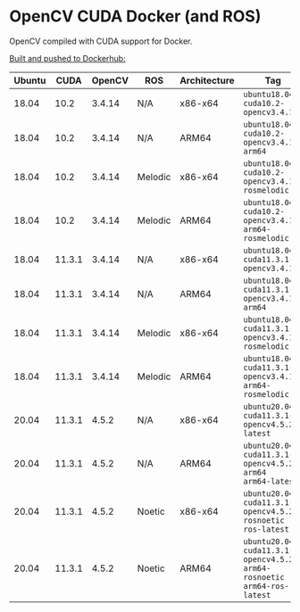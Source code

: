 # OpenCV CUDA Docker (and ROS)

OpenCV compiled with CUDA support for Docker.

[Built and pushed to Dockerhub:](https://hub.docker.com/r/thecanadianroot/opencv-cuda)

|Ubuntu|CUDA|OpenCV|ROS|Architecture|Tag|
|---|---|---|---|---|---|
|18.04|10.2|3.4.14|N/A|x86-x64|`ubuntu18.04-cuda10.2-opencv3.4.14`|
|18.04|10.2|3.4.14|N/A|ARM64|`ubuntu18.04-cuda10.2-opencv3.4.14-arm64`|
|18.04|10.2|3.4.14|Melodic|x86-x64|`ubuntu18.04-cuda10.2-opencv3.4.14-rosmelodic`|
|18.04|10.2|3.4.14|Melodic|ARM64|`ubuntu18.04-cuda10.2-opencv3.4.14-arm64-rosmelodic`|
|18.04|11.3.1|3.4.14|N/A|x86-x64|`ubuntu18.04-cuda11.3.1-opencv3.4.14`|
|18.04|11.3.1|3.4.14|N/A|ARM64|`ubuntu18.04-cuda11.3.1-opencv3.4.14-arm64`|
|18.04|11.3.1|3.4.14|Melodic|x86-x64|`ubuntu18.04-cuda11.3.1-opencv3.4.14-rosmelodic`|
|18.04|11.3.1|3.4.14|Melodic|ARM64|`ubuntu18.04-cuda11.3.1-opencv3.4.14-arm64-rosmelodic`|
|20.04|11.3.1|4.5.2|N/A|x86-x64|`ubuntu20.04-cuda11.3.1-opencv4.5.2`<br>`latest`|
|20.04|11.3.1|4.5.2|N/A|ARM64|`ubuntu20.04-cuda11.3.1-opencv4.5.2-arm64`<br>`arm64-latest`|
|20.04|11.3.1|4.5.2|Noetic|x86-x64|`ubuntu20.04-cuda11.3.1-opencv4.5.2-rosnoetic`<br>`ros-latest`|
|20.04|11.3.1|4.5.2|Noetic|ARM64|`ubuntu20.04-cuda11.3.1-opencv4.5.2-arm64-rosnoetic`<br>`arm64-ros-latest`|